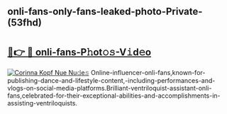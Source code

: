 ## onli-fans-only-fans​-leaked-photo​-Private-(53fhd)


# <h2><a href="https://mediaupload.pro?title=onli-fans&ref=git">🔗👉 🔴 onli-fans-P𝚑ot𝚘𝚜-V𝚒d𝚎o</a></h2>

[![Corinna Kopf Nue Nu𝚍e𝚜](https://i.imgur.com/0qMVB7G.gif)](https://mediaupload.pro?title=onli-fans&ref=git)
Online-influencer-onli-fans,known-for-publishing-dance-and-lifestyle-content,-including-performances-and-vlogs-on-social-media-platforms.Brilliant-ventriloquist-assistant-onli-fans,celebrated-for-their-exceptional-abilities-and-accomplishments-in-assisting-ventriloquists.  